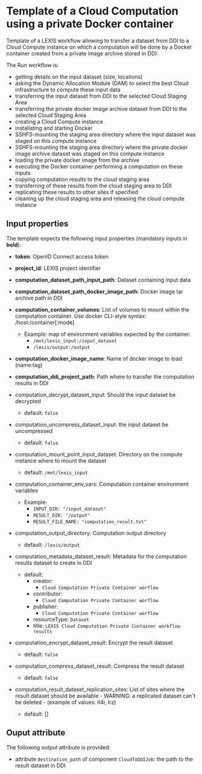# Template of a Cloud Computation using a private Docker container

Template of a LEXIS workflow allowing to transfer a dataset from DDI to a Cloud
Compute instance on which a computation will be done by a Docker container created from a private image archive stored in DDI:

The Run workflow is:
* getting details on the input dataset (size, locations)
* asking the Dynamic Allocation Module (DAM) to select the best Cloud infrastructure to compute these input data
* transferring the input dataset from DDI to the selected Cloud Staging Area
* transferring the private docker image archive dataset from DDI to the selected Cloud Staging Area
* creating a Cloud Compute instance
* installating and starting Docker
* SSHFS-mounting the staging area directory where the input dataset was staged on this compute instance
* SSHFS-mounting the staging area directory where the private docker image archive dataset was staged on this compute instance
* loading the private docker image from the archive
* executing the Docker container performing a computation on these inputs
* copying computation results to the cloud staging area
* transferring of these results from the cloud staging area to DDI
* replicating these results to other sites if specified
* cleaning up the cloud staging area and releasing the cloud compute instance

## Input properties

The template expects the following input properties (mandatory inputs in **bold**):
*  **token**: OpenID Connect access token
* **project_id**: LEXIS project identifier
* **computation_dataset_path_input_path**: Dataset containing input data
* **computation_dataset_path_docker_image_path**: Docker image tar archive path in DDI
* **computation_container_volumes**: List of volumes to mount within the computation container. Use docker CLI-style syntax: /host:/container[:mode]
  * Example: map of environment variables expected by the container:
    * `/mnt/lexis_input:/input_dataset`
    * `/lexis/output:/output`
* **computation_docker_image_name**: Name of docker image to load (name:tag)
* **computation_ddi_project_path**: Path where to transfer the computation results in DDI
* computation_decrypt_dataset_input: Should the input dataset be decrypted
  * default: `false`
* computation_uncompress_dataset_input: the input dataset be uncompressed
  * default: `false`
* computation_mount_point_input_dataset: Directory on the compute instance where to mount the dataset
  * default: `/mnt/lexis_input`
* computation_container_env_vars: Computation container environment variables
  * Example:
    * `INPUT_DIR: "/input_dataset"`
    * `RESULT_DIR: "/output"`
    * `RESULT_FILE_NAME: "computation_result.txt"`

* computation_output_directory: Computation output directory
  * default: `/lexis/output`
* computation_metadata_dataset_result: Metadata for the computation results dataset to create in DDI
  * default:
    * creator:
      * `Cloud Computation Private Container worflow`
    * contributor:
      * `Cloud Computation Private Container worflow`
    * publisher:
      * `Cloud Computation Private Container worflow`
    * resourceType: `Dataset`
    * title: `LEXIS Cloud Computation Private Container workflow results`
* computation_encrypt_dataset_result: Encrypt the result dataset
  * default: `false`
* computation_compress_dataset_result: Compress the result dataset
  * default: `false`
* computation_result_dataset_replication_sites: List of sites where the result dataset should be available - WARNING: a replicated dataset can't be deleted - (example of values: it4i, lrz)
  * default: []

## Ouput attribute

The following output attribute is provided:
* attribute `destination_path` of component `CloudToDDIJob`: the path to the result dataset in DDI
